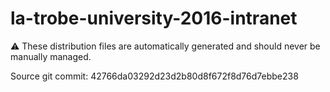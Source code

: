 # la-trobe-university-2016-intranet

:warning: These distribution files are automatically generated and should never be manually managed.

Source git commit: 42766da03292d23d2b80d8f672f8d76d7ebbe238
